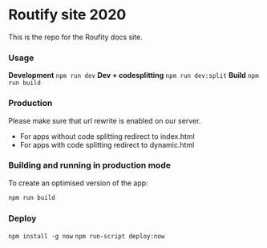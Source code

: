 # Routify site 2020

This is the repo for the Roufity docs site.

### Usage

**Development** ``npm run dev``
**Dev + codesplitting** ``npm run dev:split``
**Build** ``npm run build``

### Production

Please make sure that url rewrite is enabled on our server.

- For apps without code splitting redirect to index.html
- For apps with code splitting redirect to dynamic.html

### Building and running in production mode

To create an optimised version of the app:

```bash
npm run build
```

### Deploy

`npm install -g now`
`npm run-script deploy:now`